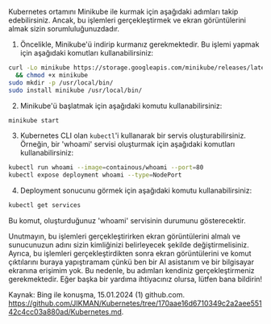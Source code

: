 Kubernetes ortamını Minikube ile kurmak için aşağıdaki adımları takip edebilirsiniz. Ancak, bu işlemleri gerçekleştirmek ve ekran görüntülerini almak sizin sorumluluğunuzdadır.

1. Öncelikle, Minikube'ü indirip kurmanız gerekmektedir. Bu işlemi yapmak için aşağıdaki komutları kullanabilirsiniz:

```bash
curl -Lo minikube https://storage.googleapis.com/minikube/releases/latest/minikube-linux-amd64 \
  && chmod +x minikube
sudo mkdir -p /usr/local/bin/
sudo install minikube /usr/local/bin/
```

2. Minikube'ü başlatmak için aşağıdaki komutu kullanabilirsiniz:

```bash
minikube start
```

3. Kubernetes CLI olan `kubectl`'i kullanarak bir servis oluşturabilirsiniz. Örneğin, bir 'whoami' servisi oluşturmak için aşağıdaki komutları kullanabilirsiniz:

```bash
kubectl run whoami --image=containous/whoami --port=80
kubectl expose deployment whoami --type=NodePort
```

4. Deployment sonucunu görmek için aşağıdaki komutu kullanabilirsiniz:

```bash
kubectl get services
```

Bu komut, oluşturduğunuz 'whoami' servisinin durumunu gösterecektir.

Unutmayın, bu işlemleri gerçekleştirirken ekran görüntülerini almalı ve sunucunuzun adını sizin kimliğinizi belirleyecek şekilde değiştirmelisiniz. Ayrıca, bu işlemleri gerçekleştirdikten sonra ekran görüntülerini ve komut çıktılarını buraya yapıştıramam çünkü ben bir AI asistanım ve bir bilgisayar ekranına erişimim yok. Bu nedenle, bu adımları kendiniz gerçekleştirmeniz gerekmektedir. Eğer başka bir yardıma ihtiyacınız olursa, lütfen bana bildirin!

Kaynak: Bing ile konuşma, 15.01.2024
(1) github.com. https://github.com/JIKMAN/Kubernetes/tree/170aae16d6710349c2a2aee55142c4cc03a880ad/Kubernetes.md.
